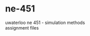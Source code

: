 # ne-451

uwaterloo ne 451 - simulation methods <br/>
assignment files

<!-- # to run cpp files from terminal 
- cd into dir
- g++ <filename>.cpp 
- ./a.out
- will see output in the terminal
- otw in vscode, can Rclick the cpp file and hit run, output will be in output
- https://askubuntu.com/questions/61408/what-is-a-command-to-compile-and-run-c-programs
-->